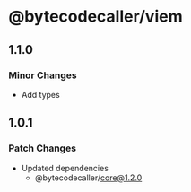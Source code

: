 # @bytecodecaller/viem

## 1.1.0

### Minor Changes

- Add types

## 1.0.1

### Patch Changes

- Updated dependencies
  - @bytecodecaller/core@1.2.0
